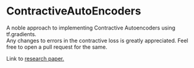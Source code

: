 # ContractiveAutoEncoders
A noble approach to implementing Contractive Autoencoders using tf.gradients.<br> Any changes to errors in the contractive loss is greatly appreciated. Feel free to open a pull request for the same.

Link to 
[research paper.](http://www.icml-2011.org/papers/455_icmlpaper.pdf)
